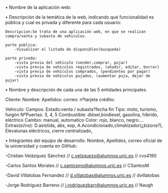 

• Nombre de la aplicación web:

• Descripción de la temática de la web, indicando qué funcionalidad es pública y cual es
privada y diferente para cada usuario:

	Descripcion:Se trata de una aplicación web, en que se realizan compra/venta y subasta de vehiculos.

	parte publica:
		-Visualizar el listado de disponibles(busqueda)

	parte privada:
		-vista previa del vehiculo (vender,comprar, pujar)
		-vista previa de vehículos registrados, (añadir, editar, borrar)
		-vista previa de vehículos comprados, (pendientes por pagar)
		-vista previa de vehículos pujados, (aumentar puja, dejar de pujar)




• Nombre y descripción de cada una de las 5 entidades principales.

Cliente:
	Nombre:
	Apellidos: 
	correo:
	nºtarjeta crédito:

Vehiculo:
	Campos:
	Estado:venta / subasta?fecha fin
	Tipo: moto, turismo, furgón
	NºPuertas: 3, 4, 5
	Combustible: diésel,biodiesel, gasolina, hibrido, eléctrico
	Cambio: manual, automatico
	Color: rojo, blanco, negro….
	Extras(si/no):
		D.asistida, abs, esp, A.Acondicionado,climatizador(¿bizona?), Elevalunas eléctricos, cierre centralizado, 


• Integrantes del equipo de desarrollo: Nombre, Apellidos, correo oficial de la universidad y
cuenta en GitHub:

-Cristian Velázquez Sánchez // c.velzquezs@alumnos.urjc.es // cvs4190

-Carlos Santos Morales // c.santosmo@alumnos.urjc.es // CSantosM

-David Villatobas Fernandez // d.villatobas@alumnos.urjc.es // dvillatobas

-Jorge Rodríguez Barreno // j.rodriguezbarr@alumnos.urjc.es // Naugh


